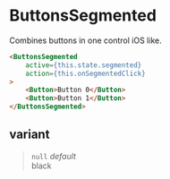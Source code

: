 # ButtonsSegmented

Combines buttons in one control iOS like.

```html
<ButtonsSegmented
    active={this.state.segmented}
    action={this.onSegmentedClick}
>
    <Button>Button 0</Button>
    <Button>Button 1</Button>
</ButtonsSegmented>
```

## variant
> `null` *default*  
> black  
